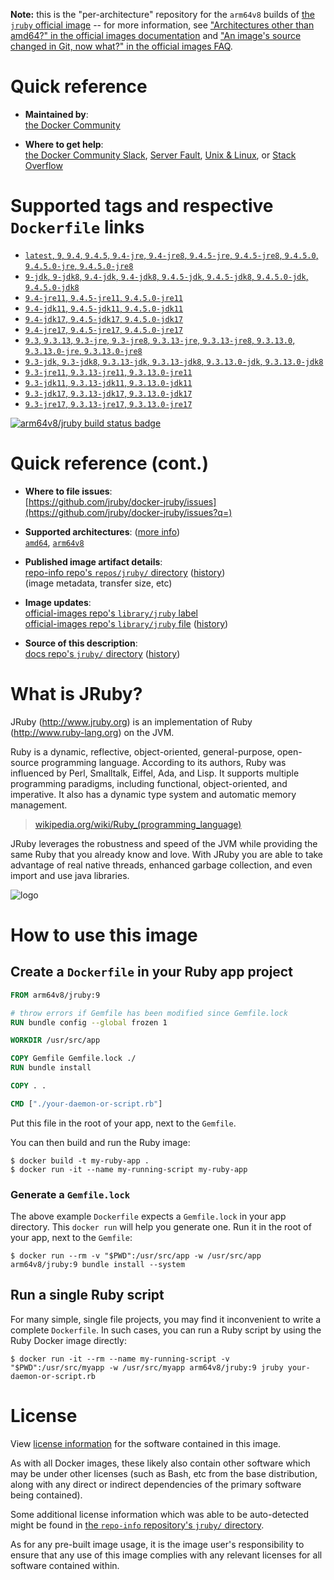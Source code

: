 <!--

********************************************************************************

WARNING:

    DO NOT EDIT "jruby/README.md"

    IT IS AUTO-GENERATED

    (from the other files in "jruby/" combined with a set of templates)

********************************************************************************

-->

**Note:** this is the "per-architecture" repository for the `arm64v8` builds of [the `jruby` official image](https://hub.docker.com/_/jruby) -- for more information, see ["Architectures other than amd64?" in the official images documentation](https://github.com/docker-library/official-images#architectures-other-than-amd64) and ["An image's source changed in Git, now what?" in the official images FAQ](https://github.com/docker-library/faq#an-images-source-changed-in-git-now-what).

# Quick reference

-	**Maintained by**:  
	[the Docker Community](https://github.com/jruby/docker-jruby)

-	**Where to get help**:  
	[the Docker Community Slack](https://dockr.ly/comm-slack), [Server Fault](https://serverfault.com/help/on-topic), [Unix & Linux](https://unix.stackexchange.com/help/on-topic), or [Stack Overflow](https://stackoverflow.com/help/on-topic)

# Supported tags and respective `Dockerfile` links

-	[`latest`, `9`, `9.4`, `9.4.5`, `9.4-jre`, `9.4-jre8`, `9.4.5-jre`, `9.4.5-jre8`, `9.4.5.0`, `9.4.5.0-jre`, `9.4.5.0-jre8`](https://github.com/jruby/docker-jruby/blob/7b97efdd88722c1e55b86f08a38aec4f6fb9fbe7/9.4/jre8/Dockerfile)
-	[`9-jdk`, `9-jdk8`, `9.4-jdk`, `9.4-jdk8`, `9.4.5-jdk`, `9.4.5-jdk8`, `9.4.5.0-jdk`, `9.4.5.0-jdk8`](https://github.com/jruby/docker-jruby/blob/7b97efdd88722c1e55b86f08a38aec4f6fb9fbe7/9.4/jdk8/Dockerfile)
-	[`9.4-jre11`, `9.4.5-jre11`, `9.4.5.0-jre11`](https://github.com/jruby/docker-jruby/blob/7b97efdd88722c1e55b86f08a38aec4f6fb9fbe7/9.4/jre11/Dockerfile)
-	[`9.4-jdk11`, `9.4.5-jdk11`, `9.4.5.0-jdk11`](https://github.com/jruby/docker-jruby/blob/7b97efdd88722c1e55b86f08a38aec4f6fb9fbe7/9.4/jdk11/Dockerfile)
-	[`9.4-jdk17`, `9.4.5-jdk17`, `9.4.5.0-jdk17`](https://github.com/jruby/docker-jruby/blob/7b97efdd88722c1e55b86f08a38aec4f6fb9fbe7/9.4/jdk17/Dockerfile)
-	[`9.4-jre17`, `9.4.5-jre17`, `9.4.5.0-jre17`](https://github.com/jruby/docker-jruby/blob/7b97efdd88722c1e55b86f08a38aec4f6fb9fbe7/9.4/jre17/Dockerfile)
-	[`9.3`, `9.3.13`, `9.3-jre`, `9.3-jre8`, `9.3.13-jre`, `9.3.13-jre8`, `9.3.13.0`, `9.3.13.0-jre`, `9.3.13.0-jre8`](https://github.com/jruby/docker-jruby/blob/7b97efdd88722c1e55b86f08a38aec4f6fb9fbe7/9.3/jre8/Dockerfile)
-	[`9.3-jdk`, `9.3-jdk8`, `9.3.13-jdk`, `9.3.13-jdk8`, `9.3.13.0-jdk`, `9.3.13.0-jdk8`](https://github.com/jruby/docker-jruby/blob/7b97efdd88722c1e55b86f08a38aec4f6fb9fbe7/9.3/jdk8/Dockerfile)
-	[`9.3-jre11`, `9.3.13-jre11`, `9.3.13.0-jre11`](https://github.com/jruby/docker-jruby/blob/7b97efdd88722c1e55b86f08a38aec4f6fb9fbe7/9.3/jre11/Dockerfile)
-	[`9.3-jdk11`, `9.3.13-jdk11`, `9.3.13.0-jdk11`](https://github.com/jruby/docker-jruby/blob/7b97efdd88722c1e55b86f08a38aec4f6fb9fbe7/9.3/jdk11/Dockerfile)
-	[`9.3-jdk17`, `9.3.13-jdk17`, `9.3.13.0-jdk17`](https://github.com/jruby/docker-jruby/blob/7b97efdd88722c1e55b86f08a38aec4f6fb9fbe7/9.3/jdk17/Dockerfile)
-	[`9.3-jre17`, `9.3.13-jre17`, `9.3.13.0-jre17`](https://github.com/jruby/docker-jruby/blob/7b97efdd88722c1e55b86f08a38aec4f6fb9fbe7/9.3/jre17/Dockerfile)

[![arm64v8/jruby build status badge](https://img.shields.io/jenkins/s/https/doi-janky.infosiftr.net/job/multiarch/job/arm64v8/job/jruby.svg?label=arm64v8/jruby%20%20build%20job)](https://doi-janky.infosiftr.net/job/multiarch/job/arm64v8/job/jruby/)

# Quick reference (cont.)

-	**Where to file issues**:  
	[https://github.com/jruby/docker-jruby/issues](https://github.com/jruby/docker-jruby/issues?q=)

-	**Supported architectures**: ([more info](https://github.com/docker-library/official-images#architectures-other-than-amd64))  
	[`amd64`](https://hub.docker.com/r/amd64/jruby/), [`arm64v8`](https://hub.docker.com/r/arm64v8/jruby/)

-	**Published image artifact details**:  
	[repo-info repo's `repos/jruby/` directory](https://github.com/docker-library/repo-info/blob/master/repos/jruby) ([history](https://github.com/docker-library/repo-info/commits/master/repos/jruby))  
	(image metadata, transfer size, etc)

-	**Image updates**:  
	[official-images repo's `library/jruby` label](https://github.com/docker-library/official-images/issues?q=label%3Alibrary%2Fjruby)  
	[official-images repo's `library/jruby` file](https://github.com/docker-library/official-images/blob/master/library/jruby) ([history](https://github.com/docker-library/official-images/commits/master/library/jruby))

-	**Source of this description**:  
	[docs repo's `jruby/` directory](https://github.com/docker-library/docs/tree/master/jruby) ([history](https://github.com/docker-library/docs/commits/master/jruby))

# What is JRuby?

JRuby (http://www.jruby.org) is an implementation of Ruby (http://www.ruby-lang.org) on the JVM.

Ruby is a dynamic, reflective, object-oriented, general-purpose, open-source programming language. According to its authors, Ruby was influenced by Perl, Smalltalk, Eiffel, Ada, and Lisp. It supports multiple programming paradigms, including functional, object-oriented, and imperative. It also has a dynamic type system and automatic memory management.

> [wikipedia.org/wiki/Ruby_(programming_language)](https://en.wikipedia.org/wiki/Ruby_%28programming_language%29)

JRuby leverages the robustness and speed of the JVM while providing the same Ruby that you already know and love. With JRuby you are able to take advantage of real native threads, enhanced garbage collection, and even import and use java libraries.

![logo](https://raw.githubusercontent.com/docker-library/docs/fbdaaa95f768de2cb4508dde956912f4081a824a/jruby/logo.png)

# How to use this image

## Create a `Dockerfile` in your Ruby app project

```dockerfile
FROM arm64v8/jruby:9

# throw errors if Gemfile has been modified since Gemfile.lock
RUN bundle config --global frozen 1

WORKDIR /usr/src/app

COPY Gemfile Gemfile.lock ./
RUN bundle install

COPY . .

CMD ["./your-daemon-or-script.rb"]
```

Put this file in the root of your app, next to the `Gemfile`.

You can then build and run the Ruby image:

```console
$ docker build -t my-ruby-app .
$ docker run -it --name my-running-script my-ruby-app
```

### Generate a `Gemfile.lock`

The above example `Dockerfile` expects a `Gemfile.lock` in your app directory. This `docker run` will help you generate one. Run it in the root of your app, next to the `Gemfile`:

```console
$ docker run --rm -v "$PWD":/usr/src/app -w /usr/src/app arm64v8/jruby:9 bundle install --system
```

## Run a single Ruby script

For many simple, single file projects, you may find it inconvenient to write a complete `Dockerfile`. In such cases, you can run a Ruby script by using the Ruby Docker image directly:

```console
$ docker run -it --rm --name my-running-script -v "$PWD":/usr/src/myapp -w /usr/src/myapp arm64v8/jruby:9 jruby your-daemon-or-script.rb
```

# License

View [license information](https://github.com/jruby/jruby/blob/master/COPYING) for the software contained in this image.

As with all Docker images, these likely also contain other software which may be under other licenses (such as Bash, etc from the base distribution, along with any direct or indirect dependencies of the primary software being contained).

Some additional license information which was able to be auto-detected might be found in [the `repo-info` repository's `jruby/` directory](https://github.com/docker-library/repo-info/tree/master/repos/jruby).

As for any pre-built image usage, it is the image user's responsibility to ensure that any use of this image complies with any relevant licenses for all software contained within.
